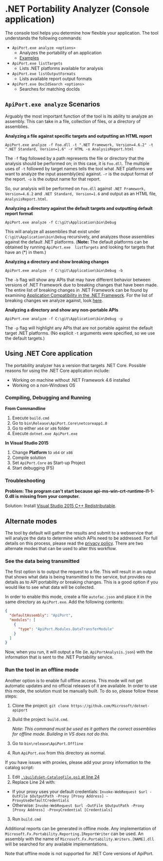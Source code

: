 # .NET Portability Analyzer (Console application)

The console tool helps you determine how flexible your application.  The tool 
understands the following commands:

  * `ApiPort.exe analyze <options>`
    * Analyzes the portability of an application
    * [Examples](#apiportexe-analyze-scenarios)
  * `ApiPort.exe listTargets`
    * Lists .NET platforms available for analysis
  * `ApiPort.exe listOutputFormats`
    * Lists available report output formats
  * `ApiPort.exe DocIdSearch <options>`
    * Searches for matching docIds

## `ApiPort.exe analyze` Scenarios

Arguably the most important function of the tool is its ability to analyze an 
assembly. This can take in a file, collection of files, or a directory of 
assemblies.  

**Analyzing a file against specific targets and outputting an HTML report**

```
ApiPort.exe analyze -f Foo.dll -t ".NET Framework, Version=4.6.2" -t 
".NET Standard, Version=1.6" -r HTML -o AnalysisReport.html
```

The `-f` flag followed by a path represents the file or directory that the
analysis should be performed on; in this case, it is `Foo.dll`.  The multiple
uses of `-t` followed by target names tells the tool what .NET platforms we want
to analyze the input assembly(ies) against. `-r` is the output format of the
report. `-o` is the output name for that report.  

So, our analysis will be performed on `Foo.dll` against 
`.NET Framework, Version=4.6.2` and `.NET Standard, Version=1.6` and output as
an HTML file, `AnalysisReport.html`.

**Analyzing a directory against the default targets and outputting default 
report format**

```
ApiPort.exe analyze -f C:\git\Application\bin\Debug
```

This will analyze all assemblies that exist under `C:\git\Application\bin\Debug`
recursively, and analyzes those assemblies against the default .NET platforms. 
(**Note:** The default platforms can be obtained by running `ApiPort.exe 
listTargets` and looking for targets that have an (\*) in them.)

**Analyzing a directory and show breaking changes**

```
ApiPort.exe analyze -f C:\git\Application\bin\Debug -b
```

The `-b` flag will show any APIs that may have different behavior between 
versions of .NET Framework due to breaking changes that have been made.  The 
entire list of breaking changes in .NET Framework can be found by examining 
[Application Compatibility in the .NET Framework][Breaking Changes]. For the 
list of breaking changes we analyze against, look [here](BreakingChanges.md).

**Analyzing a directory and show any non-portable APIs**

```
ApiPort.exe analyze -f C:\git\Application\bin\Debug -p
```

The `-p` flag will highlight any APIs that are not portable against the default
target .NET platforms. (No explicit `-t` arguments were specified, so we use the
default targets.)

## Using .NET Core application

The portability analyzer has a version that targets .NET Core. Possible reasons
for using the .NET Core application include:

* Working on machine without .NET Framework 4.6 installed
* Working on a non-Windows OS

### Compiling, Debugging and Running

**From Commandline**

1. Execute `build.cmd`
2. Go to `bin\Release\ApiPort.Core\netcoreapp1.0`
3. Go to either `x64` or `x86` folder
4. Execute `dotnet.exe ApiPort.exe`

**In Visual Studio 2015**

1. Change **Platform** to `x64` or `x86`
2. Compile solution
3. Set `ApiPort.Core` as Start-up Project
4. Start debugging (F5)

### Troubleshooting

**Problem: The program can't start because api-ms-win-crt-runtime-l1-1-0.dll is missing
from your computer.**

Solution: Install [Visual Studio 2015 C++ Redistributable][VS2015 C++ Redistributable].

## Alternate modes

The tool by default will gather the results and submit to a webservice that will
analyze the data to determine which APIs need to be addressed. For full details
on this process, please read the [privacy policy][Privacy Policy].  There are 
two alternate modes that can be used to alter this workflow. 

### See the data being transmitted

The first option is to output the request to a file. This will result in an 
output that shows what data is being transmitted to the service, but provides no
details as to API portability or breaking changes. This is a good option if you
would like to see what data will be collected.

In order to enable this mode, create a file `autofac.json` and place it in the
same directory as `ApiPort.exe`. Add the following contents:

```json
{
  "defaultAssembly": "ApiPort",
  "modules": [
    {
      "type": "ApiPort.Modules.DataTransferModule"
    }
  ]
}
```

Now, when you run, it will output a file (ie. `ApiPortAnalysis.json`) with the information that is sent to 
the .NET Portability service.

### Run the tool in an offline mode

Another option is to enable full offline access. This mode will not get 
automatic updates and no official releases of it are available. In order to use
this mode, the solution must be manually built. To do so, please follow these
steps:

1. Clone the project: `git clone https://github.com/Microsoft/dotnet-apiport`
2. Build the project: `build.cmd`. 

    *Note: This command must be used as it gathers the correct assemblies for offline mode. Building in VS does not do this.*
    
3. Go to `bin\release\ApiPort.Offline`
4. Run `ApiPort.exe` from this directory as normal.

If you have issues with proxies, please add your proxy information to the catalog script:

1. Edit [`.\build\Get-CatalogFile.ps1` at line 24](https://github.com/Microsoft/dotnet-apiport/blob/master/build/Get-CatalogFile.ps1#L24)
2. Replace Line 24 with: 
  - If your proxy uses your default credentials: `Invoke-WebRequest $url -OutFile $OutputPath -Proxy [Proxy Address] -ProxyUseDefaultCredentials`
  - Otherwise: `Invoke-WebRequest $url -OutFile $OutputPath -Proxy [Proxy Address] -ProxyCredential [Credentials]` 
3. Run `build.cmd` 

Additional reports can be generated in offline mode. Any implementation of `Microsoft.Fx.Portability.Reporting.IReportWriter` can be
used. An assembly with the name of `Microsoft.Fx.Portability.Writers.[NAME].dll` will be searched for any available implementations.

Note that offline mode is not supported for .NET Core versions of ApiPort.

[Breaking Changes]: https://msdn.microsoft.com/en-US/library/dn458358(v=vs.110).aspx
[Issue #2311]: https://github.com/dotnet/cli/issues/2311
[Privacy Policy]:/docs/LicenseTerms/Microsoft%20.NET%20Portability%20Analyzer%20Privacy%20Statement.txt
[VS2015 C++ Redistributable]: https://www.microsoft.com/en-us/download/details.aspx?id=53587
